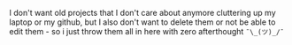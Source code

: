 I don't want old projects that I don't care about anymore cluttering up my laptop or my github, but I also don't want to delete them or not be able to edit them - so i just throw them all in here with zero afterthought `¯\_(ツ)_/¯`
